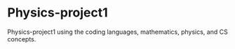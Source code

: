 # Physics-project1
Physics-project1 using the coding languages, mathematics, physics, and CS concepts.
